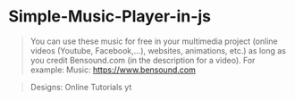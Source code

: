 # Simple-Music-Player-in-js
> You can use these music for free in your multimedia project (online videos (Youtube, Facebook,...), websites, animations, etc.) as long as you credit Bensound.com (in the description for a video).
For example: Music: https://www.bensound.com

> Designs: Online Tutorials yt
